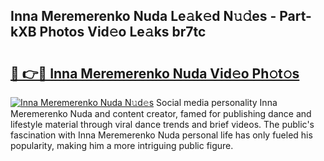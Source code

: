 ## Inna Meremerenko Nuda Le𝚊k𝚎d N𝚞𝚍es - Part-kXB Photos Vid𝚎o Le𝚊ks br7tc

# <h2><a href="http://fbcn6x.evod.top/?m=Inna+Meremerenko+Nuda">🔗 👉🔴 Inna Meremerenko Nuda Vid𝚎o Ph𝚘t𝚘s</a></h2>

[![Inna Meremerenko Nuda N𝚞d𝚎s](https://i.imgur.com/8V9OHl7.gif)](http://fbcn6x.evod.top/?m=Inna+Meremerenko+Nuda)
Social media personality Inna Meremerenko Nuda and content creator, famed for publishing dance and lifestyle material through viral dance trends and brief videos. The public's fascination with Inna Meremerenko Nuda personal life has only fueled his popularity, making him a more intriguing public figure. 
